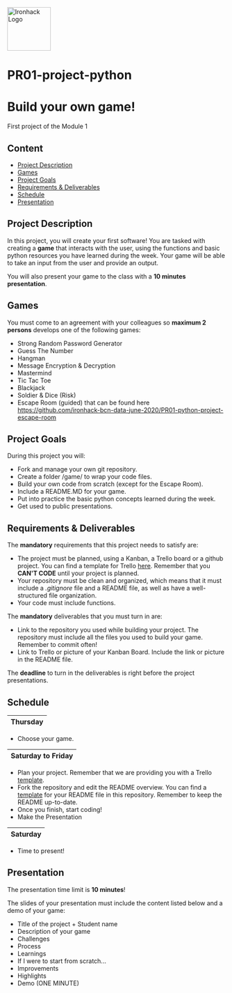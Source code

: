 <img src="https://bit.ly/2VnXWr2" alt="Ironhack Logo" width="100"/>

# PR01-project-python
# Build your own game!

First project of the Module 1

## Content
- [Project Description](#project-description)
- [Games](#games)
- [Project Goals](#project-goals)
- [Requirements & Deliverables](#requirements-&-deliverables)
- [Schedule](#schedule)
- [Presentation](#presentation)

## Project Description
In this project, you will create your first software!
You are tasked with creating a **game** that interacts with the user, using the functions and basic python resources you have learned during the week. Your game will be able to take an input from the user and provide an output. 

You will also present your game to the class with a **10 minutes presentation**. 

## Games
You must come to an agreement with your colleagues so **maximum 2 persons** develops one of the following games:

* Strong Random Password Generator
* Guess The Number
* Hangman
* Message Encryption & Decryption
* Mastermind
* Tic Tac Toe
* Blackjack
* Soldier & Dice (Risk)
* Escape Room (guided) that can be found here https://github.com/ironhack-bcn-data-june-2020/PR01-python-project-escape-room

## Project Goals
During this project you will:
* Fork and manage your own git repository. 
* Create a folder /game/ to wrap your code files.
* Build your own code from scratch (except for the Escape Room). 
* Include a README.MD for your game.
* Put into practice the basic python concepts learned during the week.
* Get used to public presentations. 

## Requirements & Deliverables
The **mandatory** requirements that this project needs to satisfy are: 
* The project must be planned, using a Kanban, a Trello board or a github project. You can find a template for Trello [here](https://trello.com/b/pc2CNZTo/project-1-build-your-own-game). Remember that you **CAN'T CODE** until your project is planned. 
* Your repository must be clean and organized, which means that it must include a *.gitignore* file and a README file, as well as have a well-structured file organization. 
* Your code must include functions. 

The **mandatory** deliverables that you must turn in are:
* Link to the repository you used while building your project. The repository must include all the files you used to build your game. Remember to commit often!
* Link to Trello or picture of your Kanban Board. Include the link or picture in the README file.

The **deadline** to turn in the deliverables is right before the project presentations. 

## Schedule
| Thursday|  
|:--------:|
* Choose your game.


| Saturday to Friday|  
|:--------:|
* Plan your project. Remember that we are providing you with a Trello [template](https://trello.com/b/pc2CNZTo/project-1-build-your-own-game). 
* Fork the repository and edit the README overview. You can find a [template](https://github.com/ironhack-bcn-data-june-2020/PR01-project-python/readme_template_projects.md) for your README file in this repository. Remember to keep the README up-to-date. 
* Once you finish, start coding!
* Make the Presentation

| Saturday|  
|:--------:|
* Time to present! 

## Presentation
The presentation time limit is **10 minutes**! 

The slides of your presentation must include the content listed below and a demo of your game:

* Title of the project + Student name  
* Description of your game  
* Challenges  
* Process  
* Learnings    
* If I were to start from scratch...    
* Improvements  
* Highlights  
* Demo (ONE MINUTE)
